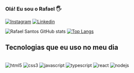 
### Olá! Eu sou o Rafael 🖐️ 


[![Instagram](https://img.shields.io/badge/Instagram-E4405F?style=for-the-badge&logo=instagram&logoColor=white)](https://www.instagram.com/rafaxdm75/)  [![Linkedin](https://img.shields.io/badge/LinkedIn-0077B5?style=for-the-badge&logo=linkedin&logoColor=white)](https://www.linkedin.com/in/rafael-santos-61798822a/)

![Rafael Santos GitHub stats](https://github-readme-stats.vercel.app/api?username=RafaelSantos22&show_icons=true&theme=dracula) 
[![Top Langs](https://github-readme-stats.vercel.app/api/top-langs/?username=RafaelSantos22&layout=compact)](https://github.com/anuraghazra/github-readme-stats)

## Tecnologias que eu uso no meu dia

<div style="display: inline_block"><br>
    <img align="center" src="https://img.shields.io/badge/HTML5-E34F26?style=for-the-badge&logo=html5&logoColor=white" alt="html5" />
    <img align="center" src="https://img.shields.io/badge/CSS3-1572B6?style=for-the-badge&logo=css3&logoColor=white" alt="css3" />
    <img align="center" src="https://img.shields.io/badge/JavaScript-323330?style=for-the-badge&logo=javascript&logoColor=F7DF1E" alt="javascript" />
    <img align="center" src="https://img.shields.io/badge/TypeScript-007ACC?style=for-the-badge&logo=typescript&logoColor=white" alt="typescript" />
    <img align="center" src="https://img.shields.io/badge/React-20232A?style=for-the-badge&logo=react&logoColor=61DAFB" alt="react" />
    <img align="center" src="https://img.shields.io/badge/Node.js-43853D?style=for-the-badge&logo=node.js&logoColor=white" alt="nodejs" />
</div><br>
